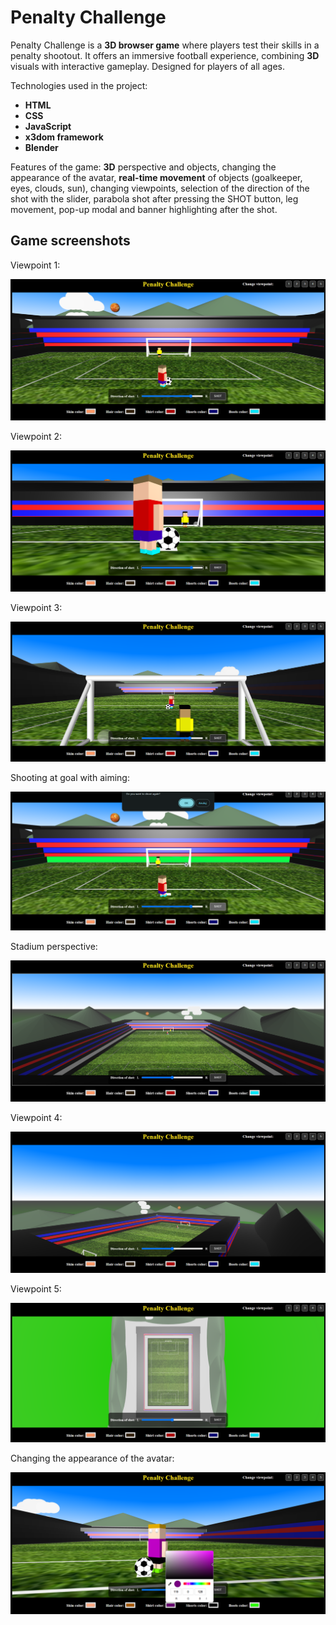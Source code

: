# Penalty Challenge

Penalty Challenge is a **3D browser game** where players test their skills in a penalty shootout. It offers an immersive football experience, combining **3D** visuals with interactive gameplay. Designed for players of all ages.

Technologies used in the project:
- **HTML**
- **CSS**
- **JavaScript**
- **x3dom framework**
- **Blender**

Features of the game: **3D** perspective and objects, changing the appearance of the avatar, **real-time movement** of objects (goalkeeper, eyes, clouds, sun), changing viewpoints, selection of the direction of the shot with the slider, parabola shot after pressing the SHOT button, leg movement, pop-up modal and banner highlighting after the shot.

## Game screenshots

Viewpoint 1:

![1](/github-img/1.png)

Viewpoint 2:

![2](/github-img/2.png)

Viewpoint 3:

![3](/github-img/3.png)

Shooting at goal with aiming:

![4](/github-img/4.png)

Stadium perspective:

![5](/github-img/5.png)

Viewpoint 4:

![6](/github-img/6.png)

Viewpoint 5:

![7](/github-img/7.png)

Changing the appearance of the avatar:

![8](/github-img/8.png)

